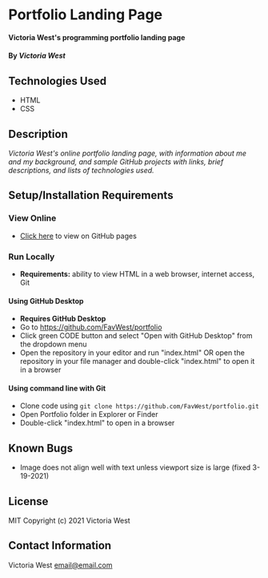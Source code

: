 # Portfolio Landing Page

#### Victoria West's programming portfolio landing page

#### By _**Victoria West**_

## Technologies Used
* HTML
* CSS

## Description
_Victoria West's online portfolio landing page, with information about me and my background, and sample GitHub projects with links, brief descriptions, and lists of technologies used._

## Setup/Installation Requirements
### View Online
* [Click here](https://favwest.github.io/portfolio) to view on GitHub pages
### Run Locally
* **Requirements:** ability to view HTML in a web browser, internet access, Git
#### Using GitHub Desktop
* **Requires GitHub Desktop**
* Go to https://github.com/FavWest/portfolio
* Click green CODE button and select "Open with GitHub Desktop" from the dropdown menu
* Open the repository in your editor and run "index.html" OR open the repository in your file manager and double-click "index.html" to open it in a browser
#### Using command line with Git
* Clone code using `git clone https://github.com/FavWest/portfolio.git`
* Open Portfolio folder in Explorer or Finder
* Double-click "index.html" to open in a browser
## Known Bugs
* Image does not align well with text unless viewport size is large (fixed 3-19-2021)
## License
MIT
Copyright (c) 2021 Victoria West
## Contact Information
Victoria West email@email.com